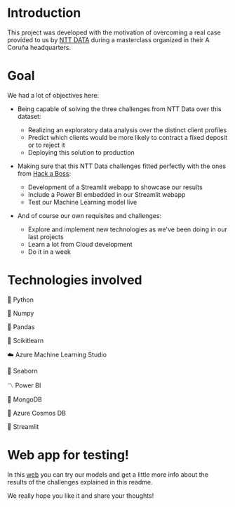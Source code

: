 # Introduction

This project was developed with the motivation of overcoming a real case provided to us by [NTT DATA](https://es.nttdata.com) during a masterclass organized in their A Coruña headquarters.

# Goal

We had a lot of objectives here:

* Being capable of solving the three challenges from NTT Data over this dataset:

    * Realizing an exploratory data analysis over the distinct client profiles
    * Predict which clients would be more likely to contract a fixed deposit or to reject it
    * Deploying this solution to production 

* Making sure that this NTT Data challenges fitted perfectly with the ones from [Hack a Boss](https://www.hackaboss.com/data-science-bootcamp-02):

    * Development of a Streamlit webapp to showcase our results
    * Include a Power BI embedded in our Streamlit webapp
    * Test our Machine Learning model live

* And of course our own requisites and challenges:

    * Explore and implement new technologies as we've been doing in our last projects
    * Learn a lot from Cloud development
    * Do it in a week

# Technologies involved

🐍 Python

🧊 Numpy

🐼 Pandas

🤖 Scikitlearn

☁️ Azure Machine Learning Studio

🌊 Seaborn

〽️ Power BI

🍃 MongoDB

🌌 Azure Cosmos DB

👑 Streamlit

# Web app for testing!

In this [web](https://fixed-deposit-predictor.streamlit.app) you can try our models and get a little more info about the results of the challenges explained in this readme.

We really hope you like it and share your thoughts!
